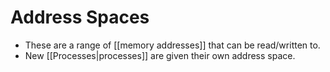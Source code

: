 # Address Spaces

- These are a range of [[memory addresses]] that can be read/written to.
- New [[Processes|processes]] are given their own address space.